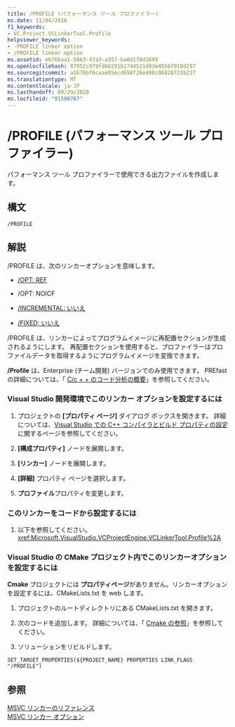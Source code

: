 ```yaml
---
title: /PROFILE (パフォーマンス ツール プロファイラー)
ms.date: 11/04/2016
f1_keywords:
- VC.Project.VCLinkerTool.Profile
helpviewer_keywords:
- -PROFILE linker option
- /PROFILE linker option
ms.assetid: e676baa1-5063-47a3-a357-ba0d1f0d1699
ms.openlocfilehash: 07952c979fd66291b1744521d83e4556f010d297
ms.sourcegitcommit: a1676bf6caae05ecd698f26ed80c08828722b237
ms.translationtype: MT
ms.contentlocale: ja-JP
ms.lasthandoff: 09/29/2020
ms.locfileid: "91500787"
---
```

# <a name="profile-performance-tools-profiler"></a>/PROFILE (パフォーマンス ツール プロファイラー)

パフォーマンス ツール プロファイラーで使用できる出力ファイルを作成します。

## <a name="syntax"></a>構文

```
/PROFILE
```

## <a name="remarks"></a>解説

/PROFILE は、次のリンカーオプションを意味します。

- [/OPT: REF](opt-optimizations.md)

- /OPT: NOICF

- [/INCREMENTAL: いいえ](incremental-link-incrementally.md)

- [/FIXED: いいえ](fixed-fixed-base-address.md)

/PROFILE は、リンカーによってプログラムイメージに再配置セクションが生成されるようにします。  再配置セクションを使用すると、プロファイラーはプロファイルデータを取得するようにプログラムイメージを変換できます。

**/Profile** は、Enterprise (チーム開発) バージョンでのみ使用できます。  PREfast の詳細については、「 [C/c + + のコード分析の概要](../../code-quality/code-analysis-for-c-cpp-overview.md)」を参照してください。

### <a name="to-set-this-linker-option-in-the-visual-studio-development-environment"></a>Visual Studio 開発環境でこのリンカー オプションを設定するには

1. プロジェクトの **[プロパティ ページ]** ダイアログ ボックスを開きます。 詳細については、[Visual Studio での C++ コンパイラとビルド プロパティの設定](../working-with-project-properties.md)に関するページを参照してください。

1. **[構成プロパティ]** ノードを展開します。

1. **[リンカー]** ノードを展開します。

1. **[詳細]** プロパティ ページを選択します。

1. **プロファイル**プロパティを変更します。

### <a name="to-set-this-linker-option-programmatically"></a>このリンカーをコードから設定するには

1. 以下を参照してください。<xref:Microsoft.VisualStudio.VCProjectEngine.VCLinkerTool.Profile%2A>

### <a name="to-set-this-linker-option-within-visual-studio-cmake-project"></a>Visual Studio の CMake プロジェクト内でこのリンカーオプションを設定するには

**Cmake** プロジェクトには **プロパティページ**がありません。リンカーオプションを設定するには、CMakeLists.txt を web します。

1. プロジェクトのルートディレクトリにある CMakeLists.txt を開きます。

1. 次のコードを追加します。 詳細については、「 [Cmake の参照](https://cmake.org/cmake/help/v3.0/command/set_target_properties.html)」を参照してください。

1. ソリューションをリビルドします。

```
SET_TARGET_PROPERTIES(${PROJECT_NAME} PROPERTIES LINK_FLAGS "/PROFILE")
```

## <a name="see-also"></a>参照

[MSVC リンカーのリファレンス](linking.md)<br/>
[MSVC リンカー オプション](linker-options.md)
